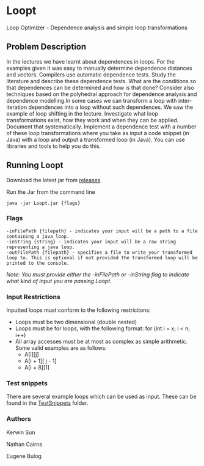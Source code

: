 # Loopt
Loop Optimizer - Dependence analysis and simple loop transformations

## Problem Description
In the lectures we have learnt about dependences in loops. For the examples given it was easy to manually determine dependence distances and vectors. Compilers use automatic dependence tests. Study the literature and describe these dependence tests. What are the conditions so that dependences can be determined and how is that done? Consider also techniques based on the polyhedral approach for dependence analysis and dependence modelling.In some cases we can transform a loop with inter-iteration dependences into a loop without such dependences. We saw the example of loop shifting in the lecture. Investigate what loop transformations exist, how they work and when they can be applied. Document that systematically. Implement a dependence test with a number of these loop transformations where you take as input a code snippet (in Java) with a loop and output a transformed loop (in Java). You can use libraries and tools to help you do this.

## Running Loopt

Download the latest jar from [releases](https://github.com/Nathan-Cairns/Loopt/releases).

Run the Jar from the command line

```
java -jar Loopt.jar {flags}
```

### Flags

```
-inFilePath {filepath} - indicates your input will be a path to a file containing a java loop.
-inString {string} - indicates your input will be a raw string representing a java loop.
-outFilePath {filepath} - specifies a file to write your transformed loop to. This is optional if not provided the transformed loop will be printed to the console.
```

*Note: You must provide either the -inFilePath or -inString flag to indicate what kind of input you are passing Loopt.*

### Input Restrictions
Inputted loops must conform to the following restricitons:
* Loops must be two dimensional (double nested)
* Loops must be for loops, with the following format: for (int i = x; i < n; i++)
* All array accesses must be at most as complex as simple arithmetic. Some valid examples are as follows:
  * A[i][j]
  * A[i + 1][ j - 1]
  * A[i + 8][1]


### Test snippets

There are several example loops which can be used as input. These can be found in the [TestSnippets](https://github.com/Nathan-Cairns/Loopt/tree/master/Testsnippets) folder.

### Authors

Kerwin Sun

Nathan Cairns

Eugene Bulog
